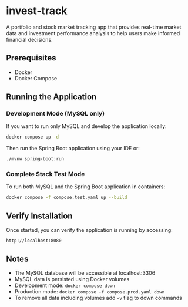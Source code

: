 # invest-track
A portfolio and stock market tracking app that provides real-time market data and investment performance analysis to help users make informed financial decisions.

## Prerequisites
- Docker
- Docker Compose

## Running the Application

### Development Mode (MySQL only)
If you want to run only MySQL and develop the application locally:
```bash
docker compose up -d
```

Then run the Spring Boot application using your IDE or:
```bash
./mvnw spring-boot:run
```

### Complete Stack Test Mode
To run both MySQL and the Spring Boot application in containers:
```bash
docker compose -f compose.test.yaml up --build
```

## Verify Installation
Once started, you can verify the application is running by accessing:
```
http://localhost:8080
```

## Notes
- The MySQL database will be accessible at localhost:3306
- MySQL data is persisted using Docker volumes
- Development mode: `docker compose down`
- Production mode: `docker compose -f compose.prod.yaml down`
- To remove all data including volumes add `-v` flag to down commands
